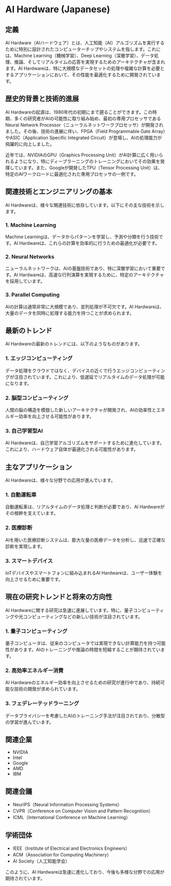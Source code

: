 # AI Hardware (Japanese)

## 定義
AI Hardware（AIハードウェア）とは、人工知能（AI）アルゴリズムを実行するために特別に設計されたコンピューターチップやシステムを指します。これには、Machine Learning（機械学習）、Deep Learning（深層学習）、データ処理、推論、そしてリアルタイムの応答を実現するためのアーキテクチャが含まれます。AI Hardwareは、特に大規模なデータセットの処理や複雑な計算を必要とするアプリケーションにおいて、その性能を最適化するために開発されています。

## 歴史的背景と技術的進展
AI Hardwareの起源は、1980年代の初期にまで遡ることができます。この時期、多くの研究者がAIの可能性に取り組み始め、最初の専用プロセッサであるNeural Network Processor（ニューラルネットワークプロセッサ）が開発されました。その後、技術の進展に伴い、FPGA（Field Programmable Gate Array）やASIC（Application Specific Integrated Circuit）が登場し、AIの処理能力が飛躍的に向上しました。

近年では、NVIDIAのGPU（Graphics Processing Unit）がAI計算に広く用いられるようになり、特にディープラーニングのトレーニングにおいてその効果を発揮しています。また、Googleが開発したTPU（Tensor Processing Unit）は、特定のAIワークロードに最適化された専用プロセッサの一例です。

## 関連技術とエンジニアリングの基本
AI Hardwareは、様々な関連技術に依存しています。以下にその主な技術を示します。

### 1. Machine Learning
Machine Learningは、データからパターンを学習し、予測や分類を行う技術です。AI Hardwareは、これらの計算を効率的に行うための最適化が必要です。

### 2. Neural Networks
ニューラルネットワークは、AIの基盤技術であり、特に深層学習において重要です。AI Hardwareは、高速な行列演算を実現するために、特定のアーキテクチャを採用しています。

### 3. Parallel Computing
AIの計算は通常非常に大規模であり、並列処理が不可欠です。AI Hardwareは、大量のデータを同時に処理する能力を持つことが求められます。

## 最新のトレンド
AI Hardwareの最新のトレンドには、以下のようなものがあります。

### 1. エッジコンピューティング
データ処理をクラウドではなく、デバイスの近くで行うエッジコンピューティングが注目されています。これにより、低遅延でリアルタイムのデータ処理が可能になります。

### 2. 脳型コンピューティング
人間の脳の構造を模倣した新しいアーキテクチャが開発され、AIの効率性とエネルギー効率を向上させる可能性があります。

### 3. 自己学習型AI
AI Hardwareは、自己学習アルゴリズムをサポートするために進化しています。これにより、ハードウェア自体が最適化される可能性があります。

## 主なアプリケーション
AI Hardwareは、様々な分野での応用が進んでいます。

### 1. 自動運転車
自動運転車は、リアルタイムのデータ処理と判断が必要であり、AI Hardwareがその根幹を支えています。

### 2. 医療診断
AIを用いた医療診断システムは、膨大な量の医療データを分析し、迅速で正確な診断を実現します。

### 3. スマートデバイス
IoTデバイスやスマートフォンに組み込まれるAI Hardwareは、ユーザー体験を向上させるために重要です。

## 現在の研究トレンドと将来の方向性
AI Hardwareに関する研究は急速に進展しています。特に、量子コンピューティングや光コンピューティングなどの新しい技術が注目されています。

### 1. 量子コンピューティング
量子コンピュータは、従来のコンピュータでは実現できない計算能力を持つ可能性があります。AIのトレーニングや推論の時間を短縮することが期待されています。

### 2. 高効率エネルギー消費
AI Hardwareのエネルギー効率を向上させるための研究が進行中であり、持続可能な技術の開発が求められています。

### 3. フェデレーテッドラーニング
データプライバシーを考慮したAIのトレーニング手法が注目されており、分散型の学習が進んでいます。

## 関連企業
- NVIDIA
- Intel
- Google
- AMD
- IBM

## 関連会議
- NeurIPS（Neural Information Processing Systems）
- CVPR（Conference on Computer Vision and Pattern Recognition）
- ICML（International Conference on Machine Learning）

## 学術団体
- IEEE（Institute of Electrical and Electronics Engineers）
- ACM（Association for Computing Machinery）
- AI Society（人工知能学会）

このように、AI Hardwareは急速に進化しており、今後も多様な分野での応用が期待されています。